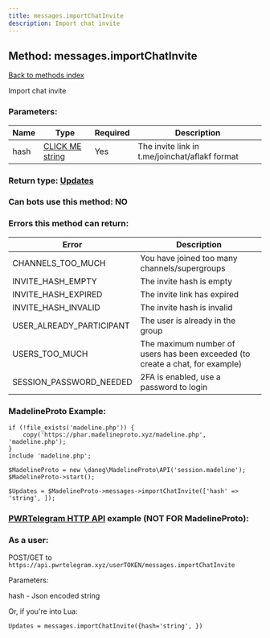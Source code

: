 ```yaml
---
title: messages.importChatInvite
description: Import chat invite
---
```

## Method: messages.importChatInvite  
[Back to methods index](index.md)


Import chat invite

### Parameters:

| Name     |    Type       | Required | Description |
|----------|---------------|----------|-------------|
|hash|[CLICK ME string](../types/string.md) | Yes|The invite link in t.me/joinchat/aflakf format|


### Return type: [Updates](../types/Updates.md)

### Can bots use this method: **NO**


### Errors this method can return:

| Error    | Description   |
|----------|---------------|
|CHANNELS_TOO_MUCH|You have joined too many channels/supergroups|
|INVITE_HASH_EMPTY|The invite hash is empty|
|INVITE_HASH_EXPIRED|The invite link has expired|
|INVITE_HASH_INVALID|The invite hash is invalid|
|USER_ALREADY_PARTICIPANT|The user is already in the group|
|USERS_TOO_MUCH|The maximum number of users has been exceeded (to create a chat, for example)|
|SESSION_PASSWORD_NEEDED|2FA is enabled, use a password to login|


### MadelineProto Example:


```
if (!file_exists('madeline.php')) {
    copy('https://phar.madelineproto.xyz/madeline.php', 'madeline.php');
}
include 'madeline.php';

$MadelineProto = new \danog\MadelineProto\API('session.madeline');
$MadelineProto->start();

$Updates = $MadelineProto->messages->importChatInvite(['hash' => 'string', ]);
```

### [PWRTelegram HTTP API](https://pwrtelegram.xyz) example (NOT FOR MadelineProto):



### As a user:

POST/GET to `https://api.pwrtelegram.xyz/userTOKEN/messages.importChatInvite`

Parameters:

hash - Json encoded string




Or, if you're into Lua:

```
Updates = messages.importChatInvite({hash='string', })
```

